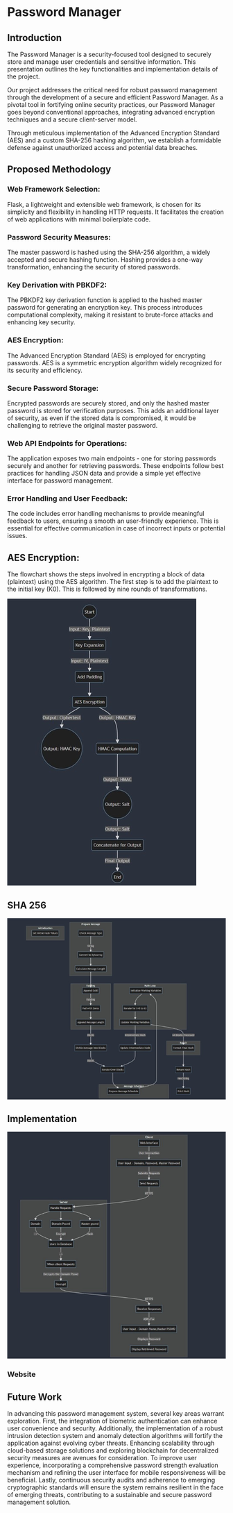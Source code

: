 # Password Manager

## Introduction
The Password Manager is a security-focused tool designed to securely store and manage user credentials and sensitive information. This presentation outlines the key functionalities and implementation details of the project.

Our project addresses the critical need for robust password management through the development of a secure and efficient Password Manager. As a pivotal tool in fortifying online security practices, our Password Manager goes beyond conventional approaches, integrating advanced encryption techniques and a secure client-server model.

Through meticulous implementation of the Advanced Encryption Standard (AES) and a custom SHA-256 hashing algorithm, we establish a formidable defense against unauthorized access and potential data breaches. 

## Proposed Methodology

### Web Framework Selection:
Flask, a lightweight and extensible web framework, is chosen for its simplicity and flexibility in handling HTTP requests. It facilitates the creation of web  applications with minimal boilerplate code.

### Password Security Measures: 
The master password is hashed using the SHA-256 algorithm, a widely accepted and secure hashing function. Hashing provides a one-way transformation, enhancing the security of stored passwords.

### Key Derivation with PBKDF2:
The PBKDF2 key derivation function is applied to the hashed master password for generating an encryption key. This process introduces computational complexity, making it resistant to brute-force attacks and enhancing key security.

### AES Encryption:
The Advanced Encryption Standard (AES) is employed for encrypting passwords. AES is a symmetric encryption algorithm widely recognized for its security and efficiency.

### Secure Password Storage:
Encrypted passwords are securely stored, and only the hashed master password is stored for verification purposes. This adds an additional layer of security, as even if the stored data is compromised, it would be challenging to retrieve the original master password.

### Web API Endpoints for Operations:
The application exposes two main endpoints - one for storing passwords securely and another for retrieving passwords. These endpoints follow best practices for handling JSON data and provide a simple yet effective interface for password management.

### Error Handling and User Feedback: 
The code includes error handling mechanisms to provide meaningful feedback to users, ensuring a smooth an user-friendly experience. This is essential for effective communication in case of incorrect inputs or potential issues.

## AES Encryption:
The flowchart shows the steps involved in encrypting a block of data (plaintext) using the AES algorithm. The first step is to add the plaintext to the initial key (K0). This is followed by nine rounds of transformations.

![lmao](https://github.com/Harish-Balaji-B/Password-Manager/blob/main/Sample/aes.jpg)<br>
## SHA 256

![lmao](https://github.com/Harish-Balaji-B/Password-Manager/blob/main/Sample/sha.jpg)<br>

## Implementation

![lmao](https://github.com/Harish-Balaji-B/Password-Manager/blob/main/Sample/pm.jpg)<br>

### Website


## Future Work
In advancing this password management system, several key areas warrant exploration. First, the integration of biometric authentication can enhance user convenience and security. Additionally, the implementation of a robust intrusion detection system and anomaly detection algorithms will fortify the application against evolving cyber threats. Enhancing scalability through cloud-based storage solutions and exploring blockchain for decentralized security measures are avenues for consideration. To improve user experience, incorporating a comprehensive password strength evaluation mechanism and refining the user interface for mobile responsiveness will be beneficial. Lastly, continuous security audits and adherence to emerging cryptographic standards will ensure the system remains resilient in the face of emerging threats, contributing to a sustainable and secure password management solution.

